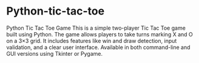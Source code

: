 # Python-tic-tac-toe
Python Tic Tac Toe Game This is a simple two-player Tic Tac Toe game built using Python. The game allows players to take turns marking X and O on a 3×3 grid. It includes features like win and draw detection, input validation, and a clear user interface. Available in both command-line and GUI versions using Tkinter or Pygame.
